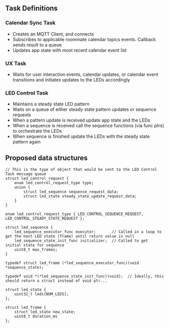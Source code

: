## Task Definitions

### Calendar Sync Task
- Creates an MQTT Client, and connects
- Subscribes to applicable roommate calendar topics events. Callback sends result to a queue
- Updates app state with most recent calendar event list

### UX Task
- Waits for user interaction events, calendar updates, or calendar event transitions and initiates updates to the LEDs accordingly

### LED Control Task
- Maintains a steady state LED pattern
- Waits on a queue of either steady state pattern updates or sequence requests
- When a pattern update is received update app state and the LEDs
- When a sequence is received call the sequence functions (via func ptrs) to orchestrate the LEDs
- When sequence is finished update the LEDs with the steady state pattern again


## Proposed data structures

	// This is the type of object that would be sent to the LED Control Task message queue
	struct led_control_request {
		enum led_control_request_type type;
		union {
			struct led_sequence sequence_request_data;
			struct led_state steady_state_update_request_data;
		}
	}  
	
	enum led_control_request_type { LED_CONTROL_SEQUENCE_REQUEST, LED_CONTROL_STEADY_STATE_REQUEST };
	
	struct led_sequence {
		led_sequence_executor_func executor;       // Called in a loop to get the next LED state (frame) until return value is null
		led_sequence_state_init_func initializer;  // Called to get initial state for sequence 
		uint8_t max_frames;
	}
	
	typedef struct led_frame (*led_sequence_executor_func)(void *sequence_state);
	
	typedef void *(*led_sequence_state_init_func)(void);  // Ideally, this should return a struct instead of void ptr...
	
	struct led_state {
		uint32_t leds[NUM_LEDS];
	};
	
	struct led_frame {
		struct led_state new_state;
		uint8_t duration_ms
	};







